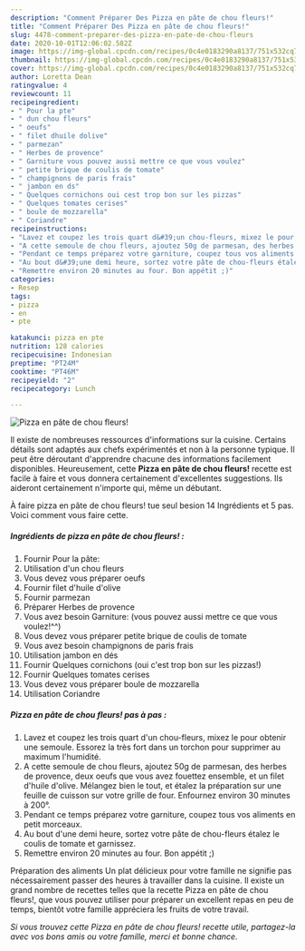 ```yaml
---
description: "Comment Préparer Des Pizza en pâte de chou fleurs!"
title: "Comment Préparer Des Pizza en pâte de chou fleurs!"
slug: 4478-comment-preparer-des-pizza-en-pate-de-chou-fleurs
date: 2020-10-01T12:06:02.582Z
image: https://img-global.cpcdn.com/recipes/0c4e0183290a8137/751x532cq70/pizza-en-pate-de-chou-fleurs-photo-principale-de-la-recette.jpg
thumbnail: https://img-global.cpcdn.com/recipes/0c4e0183290a8137/751x532cq70/pizza-en-pate-de-chou-fleurs-photo-principale-de-la-recette.jpg
cover: https://img-global.cpcdn.com/recipes/0c4e0183290a8137/751x532cq70/pizza-en-pate-de-chou-fleurs-photo-principale-de-la-recette.jpg
author: Loretta Dean
ratingvalue: 4
reviewcount: 11
recipeingredient:
- " Pour la pte"
- " dun chou fleurs"
- " oeufs"
- " filet dhuile dolive"
- " parmezan"
- " Herbes de provence"
- " Garniture vous pouvez aussi mettre ce que vous voulez"
- " petite brique de coulis de tomate"
- " champignons de paris frais"
- " jambon en ds"
- " Quelques cornichons oui cest trop bon sur les pizzas"
- " Quelques tomates cerises"
- " boule de mozzarella"
- " Coriandre"
recipeinstructions:
- "Lavez et coupez les trois quart d&#39;un chou-fleurs, mixez le pour obtenir une semoule. Essorez la très fort dans un torchon pour supprimer au maximum l&#39;humidité."
- "A cette semoule de chou fleurs, ajoutez 50g de parmesan, des herbes de provence, deux oeufs que vous avez fouettez ensemble, et un filet d&#39;huile d&#39;olive. Mélangez bien le tout, et étalez la préparation sur une feuille de cuisson sur votre grille de four. Enfournez environ 30 minutes à 200°."
- "Pendant ce temps préparez votre garniture, coupez tous vos aliments en petit morceaux."
- "Au bout d&#39;une demi heure, sortez votre pâte de chou-fleurs étalez le coulis de tomate et garnissez."
- "Remettre environ 20 minutes au four. Bon appétit ;)"
categories:
- Resep
tags:
- pizza
- en
- pte

katakunci: pizza en pte 
nutrition: 128 calories
recipecuisine: Indonesian
preptime: "PT24M"
cooktime: "PT46M"
recipeyield: "2"
recipecategory: Lunch

---
```



![Pizza en pâte de chou fleurs!](https://img-global.cpcdn.com/recipes/0c4e0183290a8137/751x532cq70/pizza-en-pate-de-chou-fleurs-photo-principale-de-la-recette.jpg)

Il existe de nombreuses ressources d'informations sur la cuisine. Certains détails sont adaptés aux chefs expérimentés et non à la personne typique. Il peut être déroutant d'apprendre chacune des informations facilement disponibles. Heureusement, cette <strong> Pizza en pâte de chou fleurs! </strong> recette est facile à faire et vous donnera certainement d'excellentes suggestions. Ils aideront certainement n'importe qui, même un débutant.

<!--inarticleads1-->

À faire pizza en pâte de chou fleurs! tue seul besion 14 Ingrédients et 5 pas. Voici comment vous faire cette.

##### Ingrédients de pizza en pâte de chou fleurs! :

1. Fournir  Pour la pâte:
1. Utilisation  d&#39;un chou fleurs
1. Vous devez vous préparer  oeufs
1. Fournir  filet d&#39;huile d&#39;olive
1. Fournir  parmezan
1. Préparer  Herbes de provence
1. Vous avez besoin  Garniture: (vous pouvez aussi mettre ce que vous voulez!^^)
1. Vous devez vous préparer  petite brique de coulis de tomate
1. Vous avez besoin  champignons de paris frais
1. Utilisation  jambon en dés
1. Fournir  Quelques cornichons (oui c&#39;est trop bon sur les pizzas!)
1. Fournir  Quelques tomates cerises
1. Vous devez vous préparer  boule de mozzarella
1. Utilisation  Coriandre




<!--inarticleads2-->

##### Pizza en pâte de chou fleurs! pas à pas :

1. Lavez et coupez les trois quart d&#39;un chou-fleurs, mixez le pour obtenir une semoule. Essorez la très fort dans un torchon pour supprimer au maximum l&#39;humidité.
1. A cette semoule de chou fleurs, ajoutez 50g de parmesan, des herbes de provence, deux oeufs que vous avez fouettez ensemble, et un filet d&#39;huile d&#39;olive. Mélangez bien le tout, et étalez la préparation sur une feuille de cuisson sur votre grille de four. Enfournez environ 30 minutes à 200°.
1. Pendant ce temps préparez votre garniture, coupez tous vos aliments en petit morceaux.
1. Au bout d&#39;une demi heure, sortez votre pâte de chou-fleurs étalez le coulis de tomate et garnissez.
1. Remettre environ 20 minutes au four. Bon appétit ;)




<!--inarticleads1-->

<p>
Préparation des aliments Un plat délicieux pour votre famille ne signifie pas nécessairement passer des heures à travailler dans la cuisine. Il existe un grand nombre de recettes telles que la recette Pizza en pâte de chou fleurs!, que vous pouvez utiliser pour préparer un excellent repas en peu de temps, bientôt votre famille appréciera les fruits de votre travail.
</p>

<p>
<i>Si vous trouvez cette Pizza en pâte de chou fleurs! recette utile, partagez-la avec vos bons amis ou votre famille, merci et bonne chance.</i>
</p>
